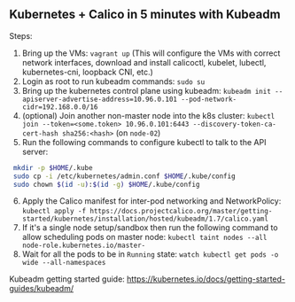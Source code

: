 ## Kubernetes + Calico in 5 minutes with Kubeadm 

Steps:

1. Bring up the VMs: `vagrant up` (This will configure the VMs with correct network interfaces, download and install calicoctl, kubelet, lubectl, kubernetes-cni, loopback CNI, etc.)
2. Login as root to run kubeadm commands: `sudo su`
3. Bring up the kubernetes control plane using kubeadm: `kubeadm init --apiserver-advertise-address=10.96.0.101 --pod-network-cidr=192.168.0.0/16`
4. (optional) Join another non-master node into the k8s cluster: `kubectl join --token=<some.token> 10.96.0.101:6443 --discovery-token-ca-cert-hash sha256:<hash>` (on `node-02`)
5. Run the following commands to configure kubectl to talk to the API server:
 ```bash
  mkdir -p $HOME/.kube
  sudo cp -i /etc/kubernetes/admin.conf $HOME/.kube/config
  sudo chown $(id -u):$(id -g) $HOME/.kube/config
  ```
6. Apply the Calico manifest for inter-pod networking and NetworkPolicy: `kubectl apply -f https://docs.projectcalico.org/master/getting-started/kubernetes/installation/hosted/kubeadm/1.7/calico.yaml`
7. If it's a single node setup/sandbox then run the following command to allow scheduling pods on master node:
`kubectl taint nodes --all node-role.kubernetes.io/master-`
8. Wait for all the pods to be in `Running` state: `watch kubectl get pods -o wide --all-namespaces`

Kubeadm getting started guide: https://kubernetes.io/docs/getting-started-guides/kubeadm/
